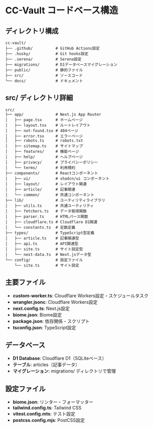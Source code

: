 # CC-Vault コードベース構造

## ディレクトリ構成
```
cc-vault/
├── .github/          # GitHub Actions設定
├── .husky/           # Git hooks設定
├── .serena/          # Serena設定
├── migrations/       # D1データベースマイグレーション
├── public/           # 静的ファイル
├── src/              # ソースコード
└── docs/             # ドキュメント
```

## src/ ディレクトリ詳細
```
src/
├── app/              # Next.js App Router
│   ├── page.tsx      # ホームページ
│   ├── layout.tsx    # ルートレイアウト
│   ├── not-found.tsx # 404ページ
│   ├── error.tsx     # エラーページ
│   ├── robots.ts     # robots.txt
│   ├── sitemap.ts    # サイトマップ
│   ├── features/     # 機能ページ
│   ├── help/         # ヘルプページ
│   ├── privacy/      # プライバシーポリシー
│   └── terms/        # 利用規約
├── components/       # Reactコンポーネント
│   ├── ui/           # shadcn/ui コンポーネント
│   ├── layout/       # レイアウト関連
│   ├── article/      # 記事関連
│   └── common/       # 共通コンポーネント
├── lib/              # ユーティリティライブラリ
│   ├── utils.ts      # 共通ユーティリティ
│   ├── fetchers.ts   # データ取得関数
│   ├── parser.ts     # HTMLパース関数
│   ├── cloudflare.ts # Cloudflare D1関連
│   └── constants.ts  # 定数定義
├── types/            # TypeScript型定義
│   ├── article.ts    # 記事関連型
│   ├── api.ts        # API関連型
│   ├── site.ts       # サイト設定型
│   └── next-data.ts  # Next.jsデータ型
└── config/           # 設定ファイル
    └── site.ts       # サイト設定
```

## 主要ファイル
- **custom-worker.ts**: Cloudflare Workers設定・スケジュールタスク
- **wrangler.jsonc**: Cloudflare Workers設定
- **next.config.ts**: Next.js設定
- **biome.json**: Biome設定
- **package.json**: 依存関係・スクリプト
- **tsconfig.json**: TypeScript設定

## データベース
- **D1 Database**: Cloudflare D1（SQLiteベース）
- **テーブル**: articles（記事データ）
- **マイグレーション**: migrations/ ディレクトリで管理

## 設定ファイル
- **biome.json**: リンター・フォーマッター
- **tailwind.config.ts**: Tailwind CSS
- **vitest.config.mts**: テスト設定
- **postcss.config.mjs**: PostCSS設定
